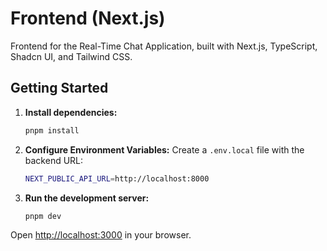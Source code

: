 # Frontend (Next.js)

Frontend for the Real-Time Chat Application, built with Next.js, TypeScript, Shadcn UI, and Tailwind CSS.

## Getting Started

1.  **Install dependencies:**

    ```bash
    pnpm install
    ```

2.  **Configure Environment Variables:**
    Create a `.env.local` file with the backend URL:

    ```bash
    NEXT_PUBLIC_API_URL=http://localhost:8000
    ```

3.  **Run the development server:**

    ```bash
    pnpm dev
    ```

Open [http://localhost:3000](http://localhost:3000) in your browser.
